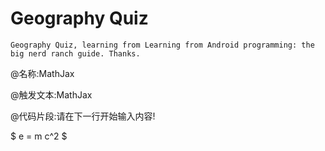 Geography Quiz
===================================
	Geography Quiz, learning from Learning from Android programming: the big nerd ranch guide. Thanks.
	
@名称:MathJax

@触发文本:MathJax

@代码片段:请在下一行开始输入内容!

<head>
    <script src="https://cdn.mathjax.org/mathjax/latest/MathJax.js?config=TeX-AMS-MML_HTMLorMML" type="text/javascript"></script>
    <script type="text/x-mathjax-config">
        MathJax.Hub.Config({
            tex2jax: {
            skipTags: ['script', 'noscript', 'style', 'textarea', 'pre'],
            inlineMath: [['$','$']]
            }
        });
    </script>
</head>

$ e = m c^2 $ 

